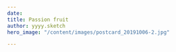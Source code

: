 ```yaml
---
date: 
title: Passion fruit
author: yyyy.sketch
hero_image: "/content/images/postcard_20191006-2.jpg"

---
```

